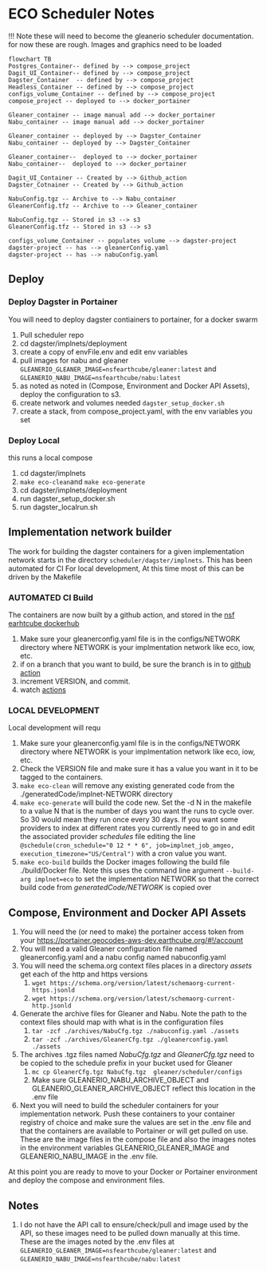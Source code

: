 # ECO Scheduler Notes

!!! Note
    these will need to become the gleanerio scheduler documentation. 
    for now these are rough. Images and graphics need to be loaded

```mermaid
flowchart TB
Postgres_Container-- defined by --> compose_project
Dagit_UI_Container-- defined by --> compose_project
Dagster_Container  -- defined by --> compose_project
Headless_Container -- defined by --> compose_project
configs_volume_Container -- defined by --> compose_project
compose_project -- deployed to --> docker_portainer

Gleaner_container -- image manual add --> docker_portainer
Nabu_container -- image manual add --> docker_portainer

Gleaner_container -- deployed by --> Dagster_Container
Nabu_container -- deployed by --> Dagster_Container

Gleaner_container--  deployed to --> docker_portainer
Nabu_container--  deployed to --> docker_portainer

Dagit_UI_Container -- Created by --> Github_action
Dagster_Cotnainer -- Created by --> Github_action

NabuConfig.tgz -- Archive to --> Nabu_container
GleanerConfig.tfz -- Archive to --> Gleaner_container

NabuConfig.tgz -- Stored in s3 --> s3
GleanerConfig.tfz -- Stored in s3 --> s3

configs_volume_Container -- populates volume --> dagster-project
dagster-project -- has --> gleanerConfig.yaml
dagster-project -- has --> nabuConfig.yaml
```

## Deploy

### Deploy Dagster in Portainer
You will need to deploy dagster contiainers to portainer, for a docker swarm

1. Pull scheduler repo
2. cd dagster/implnets/deployment
3. create a copy of envFile.env and edit env variables
4. pull images for nabu and gleaner
   ```GLEANERIO_GLEANER_IMAGE=nsfearthcube/gleaner:latest``` and 
   ```GLEANERIO_NABU_IMAGE=nsfearthcube/nabu:latest```
5. as noted as noted in (Compose, Environment and Docker API Assets), deploy the configuration to s3. 
6. create network and volumes needed `dagster_setup_docker.sh`
7. create a stack, from compose_project.yaml, with the env variables you set


### Deploy Local

this runs a local compose

1. cd dagster/implnets
2. ```make eco-clean```and ```make eco-generate```
3. cd dagster/implnets/deployment 
4. run dagster_setup_docker.sh 
5. run dagster_localrun.sh

## Implementation network builder

The work for building the dagster containers for a given implementation network starts in 
the directory ```scheduler/dagster/implnets```.  This has been automated for CI
For local development, At this time most of this can be driven by
the Makefile

### AUTOMATED CI Build
The containers are now built by a github action, and stored in the
[nsf earhtcube dockerhub](https://hub.docker.com/repositories/nsfearthcube)

1. Make sure your gleanerconfig.yaml file is in the configs/NETWORK directory where
   NETWORK is your implmentation network like eco, iow, etc. 
2. if on a branch that you want to build, be sure the branch is in to [github action](../.github/workflows/contanerize.yaml)
3. increment VERSION, and commit. 
4. watch [actions](https://github.com/earthcube/scheduler/actions)

### LOCAL DEVELOPMENT
Local development will requ
1. Make sure your gleanerconfig.yaml file is in the configs/NETWORK directory where
   NETWORK is your implmentation network like eco, iow, etc. 
2. Check the VERSION file and make sure it has a value you want in it to be tagged to the containers.
3. ```make eco-clean```  will remove any existing generated code from the ./generatedCode/implnet-NETWORK directory
4. ```make eco-generate``` will build the code new.  Set the -d N in the makefile to a value N that is the number
   of days you want the runs to cycle over.  So 30 would mean they run once every 30 days.  If you want some providers
   to index at different rates you currently need to go in and edit the associated provider _schedules_ file editing the
   line ```@schedule(cron_schedule="0 12 * * 6", job=implnet_job_amgeo, execution_timezone="US/Central")``` with a 
   cron value you want.
5. ```make eco-build``` builds the Docker images following the build file ./build/Docker file.  Note this uses the 
   command line argument ```--build-arg implnet=eco``` to set the implementation NETWORK so that the correct build code 
   from _generatedCode/NETWORK_ is copied over




## Compose, Environment and Docker API Assets

1. You will need the (or need to make) the portainer access token 
    from your https://portainer.geocodes-aws-dev.earthcube.org/#!/account
2. You will need a valid Gleaner configuration file named gleanerconfig.yaml and a nabu config named nabuconfig.yaml 
3. You will need the schema.org context files places in a directory _assets_  get each of the http and https versions
   1. ```wget https://schema.org/version/latest/schemaorg-current-https.jsonld```
   2. ```wget https://schema.org/version/latest/schemaorg-current-http.jsonld```
4. Generate the archive files for Gleaner and Nabu.  Note the path to the context files should map with what is in the configuration files
   1. ```tar -zcf ./archives/NabuCfg.tgz ./nabuconfig.yaml ./assets```
   2. ```tar -zcf ./archives/GleanerCfg.tgz ./gleanerconfig.yaml ./assets```
5. The archives .tgz files named _NabuCfg.tgz_ and _GleanerCfg.tgz_ need to be copied to the schedule prefix
   in your bucket used for Gleaner
   1. ```mc cp GleanerCfg.tgz NabuCfg.tgz  gleaner/scheduler/configs```
   2. Make sure GLEANERIO_NABU_ARCHIVE_OBJECT and GLEANERIO_GLEANER_ARCHIVE_OBJECT reflect this location in the .env file
6. Next you will need to build the scheduler containers for your implementation network. Push these containers
   to your container registry of choice and make sure the values are set in the .env file and that
   the containers are available to Portainer or will get pulled on use.   These are the image files in the 
   compose file and also the images notes in the environment variables GLEANERIO_GLEANER_IMAGE and GLEANERIO_NABU_IMAGE
   in the .env file.


At this point you are ready to move to your Docker or Portainer environment and deploy the 
compose and environment files.  

## Notes

1. I do not have the API call to ensure/check/pull and image used by the API, so these images need to be 
   pulled down manually at this time.  These are the images noted by the .env files at 
   ```GLEANERIO_GLEANER_IMAGE=nsfearthcube/gleaner:latest``` and 
   ```GLEANERIO_NABU_IMAGE=nsfearthcube/nabu:latest```
